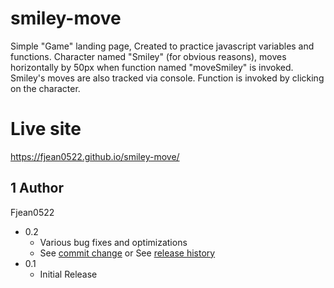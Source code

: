 # smiley-move

Simple "Game" landing page, Created to practice javascript variables and functions.
Character named "Smiley" (for obvious reasons), moves horizontally by 50px when function named "moveSmiley" is invoked.
Smiley's moves are also tracked via console. Function is invoked by clicking on the character.

# Live site
https://fjean0522.github.io/smiley-move/

## 1 Author
Fjean0522

* 0.2
    * Various bug fixes and optimizations
    * See [commit change]() or See [release history]()
* 0.1
    * Initial Release
